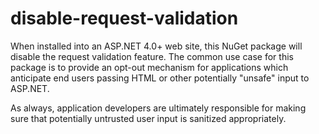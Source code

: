 disable-request-validation
==========================

When installed into an ASP.NET 4.0+ web site, this NuGet package will disable the request validation feature.  The common use case for this package is to provide an opt-out mechanism for applications which anticipate end users passing HTML or other potentially "unsafe" input to ASP.NET.

As always, application developers are ultimately responsible for making sure that potentially untrusted user input is sanitized appropriately.